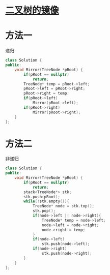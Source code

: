 # [二叉树的镜像](https://www.nowcoder.com/practice/564f4c26aa584921bc75623e48ca3011?tpId=13&tqId=11171&tPage=1&rp=1&ru=%2Fta%2Fcoding-interviews&qru=%2Fta%2Fcoding-interviews%2Fquestion-ranking)

# 方法一

递归

```c++
class Solution {
public:
    void Mirror(TreeNode *pRoot) {
        if(pRoot == nullptr)
            return;
        TreeNode* temp = pRoot->left;
        pRoot->left = pRoot->right;
        pRoot->right = temp;
        if(pRoot->left)
            Mirror(pRoot->left);
        if(pRoot->right)
            Mirror(pRoot->right);
    }
};
```



# 方法二

非递归

```c++
class Solution {
public:
    void Mirror(TreeNode *pRoot) {
        if(pRoot == nullptr)
            return;
        stack<TreeNode*> stk;
        stk.push(pRoot);
        while(!stk.empty()){
            TreeNode* node = stk.top();
            stk.pop();
            if(node->left || node->right){
                TreeNode* temp = node->left;
                node->left = node->right;
                node->right = temp;
            }
            if(node->left)
                stk.push(node->left);
            if(node->right)
                stk.push(node->right);
        }
    }
};
```

